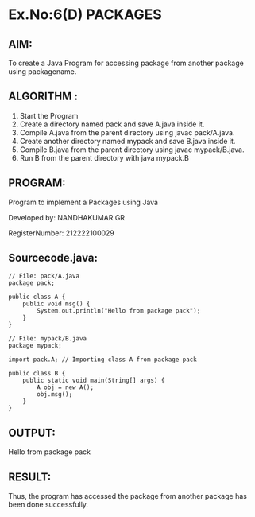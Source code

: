 # Ex.No:6(D) PACKAGES
## AIM:
  To create a Java Program for accessing package from another package using packagename.
 
## ALGORITHM :
1.	Start the Program
2.	Create a directory named pack and save A.java inside it.
2.	Compile A.java from the parent directory using javac pack/A.java.
3.	Create another directory named mypack and save B.java inside it.
4.	Compile B.java from the parent directory using javac mypack/B.java.
5.	Run B from the parent directory with java mypack.B


## PROGRAM:

Program to implement a Packages using Java

Developed by: NANDHAKUMAR GR

RegisterNumber: 212222100029


## Sourcecode.java:

```
// File: pack/A.java
package pack;

public class A {
    public void msg() {
        System.out.println("Hello from package pack");
    }
}

// File: mypack/B.java
package mypack;

import pack.A; // Importing class A from package pack

public class B {
    public static void main(String[] args) {
        A obj = new A();
        obj.msg();
    }
}
```

## OUTPUT:

Hello from package pack


## RESULT:
Thus, the program has accessed the package from another package has been done successfully.

